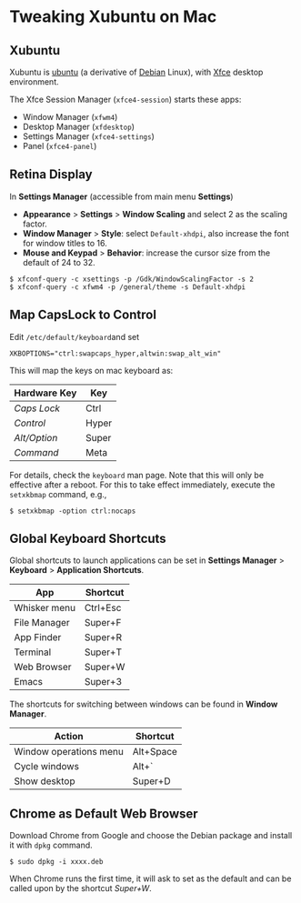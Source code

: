 # Tweaking Xubuntu on Mac

## Xubuntu

Xubuntu is [ubuntu](https://ubuntu.com) (a derivative of
[Debian](https://www.debian.org) Linux), with [Xfce](https://www.xfce.org) desktop
environment.

The Xfce Session Manager (`xfce4-session`) starts these apps:

- Window Manager (`xfwm4`)
- Desktop Manager (`xfdesktop`)
- Settings Manager (`xfce4-settings`)
- Panel (`xfce4-panel`)

## Retina Display

In **Settings Manager** (accessible from main menu **Settings**)
- **Appearance** > **Settings** > **Window Scaling** and select 2 as the
  scaling factor.
- **Window Manager** > **Style**: select `Default-xhdpi`, also increase the
  font for window titles to 16.
- **Mouse and Keypad** > **Behavior**: increase the cursor size from the
  default of 24 to 32.

```shell
$ xfconf-query -c xsettings -p /Gdk/WindowScalingFactor -s 2
$ xfconf-query -c xfwm4 -p /general/theme -s Default-xhdpi
```

## Map CapsLock to Control

Edit `/etc/default/keyboard`and set

```
XKBOPTIONS="ctrl:swapcaps_hyper,altwin:swap_alt_win"
```

This will map the keys on mac keyboard as:

| Hardware Key   | Key    |
| -------------- | ------ | 
| *Caps Lock*    | Ctrl   |
| *Control*      | Hyper  |
| *Alt/Option*   | Super  |
| *Command*      | Meta   |


For details, check the `keyboard` man page. Note that this will only be
effective after a reboot. For this to take effect immediately, execute the
`setxkbmap` command, e.g., 

```shell
$ setxkbmap -option ctrl:nocaps
```

## Global Keyboard Shortcuts

Global shortcuts to launch applications can be set in **Settings Manager** >
**Keyboard** > **Application Shortcuts**. 

| App           | Shortcut  |
| ------------- | --------- |
| Whisker menu  | Ctrl+Esc  |
| File Manager  | Super+F   |
| App Finder    | Super+R   |
| Terminal      | Super+T   |
| Web Browser   | Super+W   |
| Emacs         | Super+3   |

The shortcuts for switching between windows can be found in **Window Manager**.

| Action                 | Shortcut  |
| ---------------------- | --------- |
| Window operations menu | Alt+Space | 
| Cycle windows          | Alt+`     |
| Show desktop           | Super+D   |

## Chrome as Default Web Browser

Download Chrome from Google and choose the Debian package and install it
with `dpkg` command. 

```shell
$ sudo dpkg -i xxxx.deb
```

When Chrome runs the first time, it will ask to set as the default and can be called
upon by the shortcut *Super+W*.
